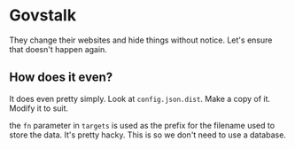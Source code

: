 # Govstalk

They change their websites and hide things without notice. Let's ensure that doesn't happen again.

## How does it even?

It does even pretty simply. Look at <code>config.json.dist</code>. Make a copy of it. Modify it to suit.

the <code>fn</code> parameter in <code>targets</code> is used as the prefix for the filename used to store the data. It's pretty hacky. This is so we don't need to use a database.
